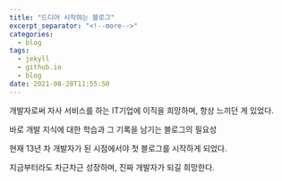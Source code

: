 ```yaml
---
title: "드디어 시작하는 블로그"
excerpt_separator: "<!--more-->"
categories:
  - blog
tags:
  - jekyll
  - github.io
  - blog
date: 2021-08-28T11:55:50
---
```


개발자로써 자사 서비스를 하는 IT기업에 이직을 희망하며, 항상 느끼던 게 있었다.

바로 개발 지식에 대한 학습과 그 기록을 남기는 블로그의 필요성

현재 13년 차 개발자가 된 시점에서야 첫 블로그를 시작하게 되었다.

지금부터라도 차근차근 성장하며, 진짜 개발자가 되길 희망한다.